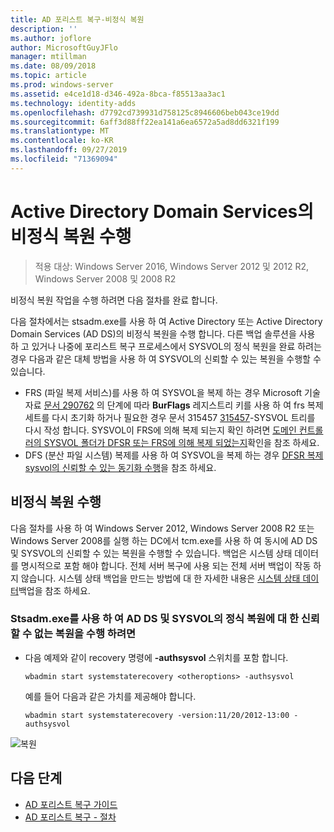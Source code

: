 ```yaml
---
title: AD 포리스트 복구-비정식 복원
description: ''
ms.author: joflore
author: MicrosoftGuyJFlo
manager: mtillman
ms.date: 08/09/2018
ms.topic: article
ms.prod: windows-server
ms.assetid: e4ce1d18-d346-492a-8bca-f85513aa3ac1
ms.technology: identity-adds
ms.openlocfilehash: d7792cd739931d758125c8946606beb043ce19dd
ms.sourcegitcommit: 6aff3d88ff22ea141a6ea6572a5ad8dd6321f199
ms.translationtype: MT
ms.contentlocale: ko-KR
ms.lasthandoff: 09/27/2019
ms.locfileid: "71369094"
---
```

# <a name="performing-a-nonauthoritative-restore-of-active-directory-domain-services"></a>Active Directory Domain Services의 비정식 복원 수행 

>적용 대상: Windows Server 2016, Windows Server 2012 및 2012 R2, Windows Server 2008 및 2008 R2

비정식 복원 작업을 수행 하려면 다음 절차를 완료 합니다.  
  
다음 절차에서는 stsadm.exe를 사용 하 여 Active Directory 또는 Active Directory Domain Services (AD DS)의 비정식 복원을 수행 합니다. 다른 백업 솔루션을 사용 하 고 있거나 나중에 포리스트 복구 프로세스에서 SYSVOL의 정식 복원을 완료 하려는 경우 다음과 같은 대체 방법을 사용 하 여 SYSVOL의 신뢰할 수 있는 복원을 수행할 수 있습니다.  
  
- FRS (파일 복제 서비스)를 사용 하 여 SYSVOL을 복제 하는 경우 Microsoft 기술 자료 [문서 290762](https://go.microsoft.com/fwlink/?LinkId=148443) 의 단계에 따라 **BurFlags** 레지스트리 키를 사용 하 여 frs 복제 세트를 다시 초기화 하거나 필요한 경우 문서 315457 [ 315457](https://support.microsoft.com/kb/315457)-SYSVOL 트리를 다시 작성 합니다. SYSVOL이 FRS에 의해 복제 되는지 확인 하려면 [도메인 컨트롤러의 SYSVOL 폴더가 DFSR 또는 FRS에 의해 복제 되었는지](https://msdn.microsoft.com/library/windows/desktop/cc507518.aspx#determining_whether_a_domain_controller_s_sysvol_folder_is_replicated_by_dfsr_or_frs)확인을 참조 하세요.  
- DFS (분산 파일 시스템) 복제를 사용 하 여 SYSVOL을 복제 하는 경우 [DFSR 복제 sysvol의 신뢰할 수 있는 동기화 수행](AD-Forest-Recovery-Authoritative-Recovery-SYSVOL.md)을 참조 하세요.  

## <a name="performing-a-nonauthoritative-restore"></a>비정식 복원 수행

다음 절차를 사용 하 여 Windows Server 2012, Windows Server 2008 R2 또는 Windows Server 2008를 실행 하는 DC에서 tcm.exe를 사용 하 여 동시에 AD DS 및 SYSVOL의 신뢰할 수 있는 복원을 수행할 수 있습니다. 백업은 시스템 상태 데이터를 명시적으로 포함 해야 합니다. 전체 서버 복구에 사용 되는 전체 서버 백업이 작동 하지 않습니다. 시스템 상태 백업을 만드는 방법에 대 한 자세한 내용은 [시스템 상태 데이터](AD-Forest-Recovery-Backing-up-System-State.md)백업을 참조 하세요.  
  
### <a name="to-perform-a-nonauthoritative-restore-of-ad-ds-and-authoritative-restore-of-sysvol-using-wbadminexe"></a>Stsadm.exe를 사용 하 여 AD DS 및 SYSVOL의 정식 복원에 대 한 신뢰할 수 없는 복원을 수행 하려면  
  
- 다음 예제와 같이 recovery 명령에 **-authsysvol** 스위치를 포함 합니다.  

   ```  
   wbadmin start systemstaterecovery <otheroptions> -authsysvol  
   ```  

   예를 들어 다음과 같은 가치를 제공해야 합니다.  

   ```  
   wbadmin start systemstaterecovery -version:11/20/2012-13:00 -authsysvol  
   ```  
  
![복원](media/AD-Forest-Recovery-Nonauthoritative-Restore/nonauth.png)

## <a name="next-steps"></a>다음 단계

- [AD 포리스트 복구 가이드](AD-Forest-Recovery-Guide.md)
- [AD 포리스트 복구 - 절차](AD-Forest-Recovery-Procedures.md)

